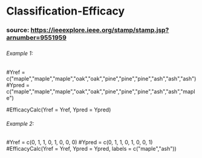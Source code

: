 # Classification-Efficacy
### source: https://ieeexplore.ieee.org/stamp/stamp.jsp?arnumber=9551959
##### 

###### Example 1:
#Yref = c("maple","maple","maple","oak","oak","pine","pine","pine","ash","ash","ash")
#Ypred = c("maple","maple","maple","oak","oak","pine","pine","pine","ash","ash","maple")

#EfficacyCalc(Yref = Yref, Ypred = Ypred)

######  Example 2: 
#Yref = c(0, 1, 1, 0, 1, 0, 0, 0)
#Ypred = c(0, 1, 1, 0, 1, 0, 0, 1)
#EfficacyCalc(Yref = Yref, Ypred = Ypred, labels = c("maple","ash"))
